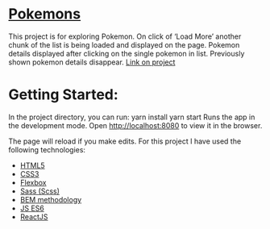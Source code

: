 
# [Pokemons](https://flamboyant-joliot-ac35ef.netlify.app/)
This project is for exploring Pokemon. On click of ‘Load More’ another chunk of the list is being loaded and displayed on the page. Pokemon details  displayed after clicking on the single pokemon in list. Previously shown pokemon details  disappear.
[Link on project](https://flamboyant-joliot-ac35ef.netlify.app/)


# Getting Started:
In the project directory, you can run:
yarn install
yarn start
Runs the app in the development mode.
Open  [http://localhost:8080](http://localhost:8080) to view it in the browser.

The page will reload if you make edits.
For this project I have used the following technologies:
* [HTML5](https://en.wikipedia.org/wiki/HTML5)
* [CSS3](https://en.wikipedia.org/wiki/Cascading_Style_Sheets)
* [Flexbox](https://en.wikipedia.org/wiki/CSS_Flexible_Box_Layout)
* [Sass (Scss)](https://sass-lang.com/)
* [BEM methodology](https://en.bem.info/methodology/)
* [JS ES6](https://ru.wikipedia.org/wiki/ECMAScript)
* [ReactJS](https://reactjs.org/)

